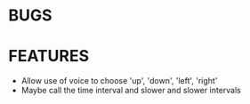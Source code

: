 BUGS
=================

FEATURES
=================

- Allow use of voice to choose 'up', 'down', 'left', 'right'
- Maybe call the time interval and slower and slower intervals